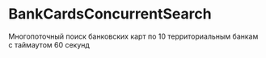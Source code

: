 # BankCardsConcurrentSearch
Многопоточный поиск банковских карт по 10 территориальным банкам с таймаутом 60 секунд

